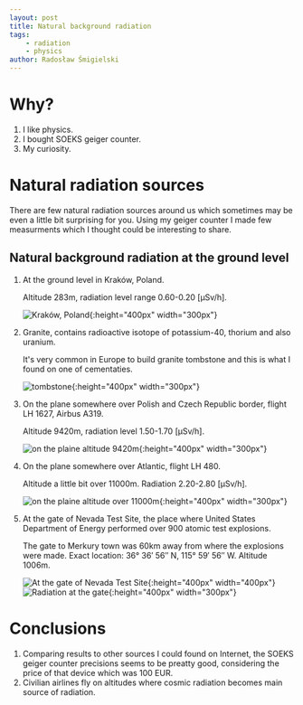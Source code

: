 ```yaml
---
layout: post
title: Natural background radiation
tags:
    - radiation
    - physics
author: Radosław Śmigielski
---
```


# Why? #
1. I like physics.
1. I bought SOEKS geiger counter.
1. My curiosity.


# Natural radiation sources #
There are few natural radiation sources around us which sometimes may
be even a little bit surprising for you. Using my geiger counter
I made few measurments which I thought could be interesting to share.

## Natural background radiation at the ground level ##
1. At the ground level in Kraków, Poland.

   Altitude 283m, radiation level range 0.60-0.20 [μSv/h].

   ![Kraków, Poland](https://raw.githubusercontent.com/radeksm/r-blobs/master/radeksm.github.io/radiation/2_IMG_20180909_112611.jpg){:height="400px" width="300px"}
1. Granite, contains radioactive isotope of potassium-40, thorium and also uranium.

   It's very common in Europe to build granite tombstone and this is what
   I found on one of cementaties.

   ![tombstone](https://raw.githubusercontent.com/radeksm/r-blobs/master/radeksm.github.io/radiation/2_IMG_20180816_190850.jpg){:height="400px" width="300px"}
1. On the plane somewhere over Polish and Czech Republic border, flight LH 1627, Airbus A319.

   Altitude 9420m, radiation level 1.50-1.70 [μSv/h].

   ![on the plaine altitude 9420m](https://raw.githubusercontent.com/radeksm/r-blobs/master/radeksm.github.io/radiation/2_IMG_20180909_115723.jpg){:height="400px" width="300px"}
1. On the plane somewhere over Atlantic, flight LH 480.

   Altitude a little bit over 11000m. Radiation 2.20-2.80 [μSv/h].

   ![on the plaine altitude over 11000m](https://raw.githubusercontent.com/radeksm/r-blobs/master/radeksm.github.io/radiation/2_IMG_20180909_183516.jpg){:height="400px" width="300px"}
1. At the gate of Nevada Test Site, the place where United States Department of Energy performed over 900 atomic test explosions.

   The gate to Merkury town was 60km away from where the explosions were made. Exact location: 36° 36′ 56″ N, 115° 59′ 56″ W. Altitude 1006m.

   ![At the gate of Nevada Test Site](https://raw.githubusercontent.com/radeksm/r-blobs/master/radeksm.github.io/radiation/2_IMG_20180917_102136.jpg){:height="400px" width="400px"}
   ![Radiation at the gate](https://raw.githubusercontent.com/radeksm/r-blobs/master/radeksm.github.io/radiation/2_IMG_20180917_102256.jpg){:height="400px" width="300px"}

Conclusions
===========
1. Comparing results to other sources I could found on Internet, the SOEKS
   geiger counter precisions seems to be preatty good, considering
   the price of that device which was 100 EUR.
1. Civilian airlines fly on altitudes where cosmic radiation becomes
   main source of radiation.
